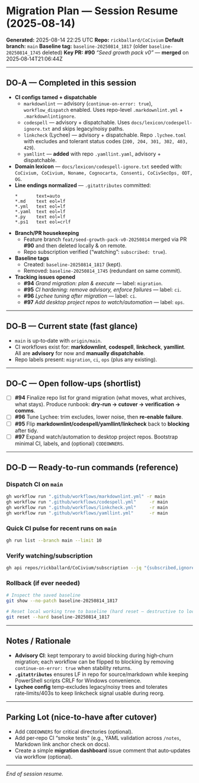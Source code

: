 # Migration Plan — Session Resume (2025‑08‑14)

**Generated:** 2025-08-14 22:25 UTC
**Repo:** `rickballard/CoCivium`
**Default branch:** `main`
**Baseline tag:** `baseline-20250814_1817` (older `baseline-20250814_1745` deleted)
**Key PR:** **#90** _“Seed growth pack v0”_ — **merged** on 2025‑08‑14T21:06:44Z

---

## DO‑A — Completed in this session

- **CI configs tamed + dispatchable**
  - `markdownlint` — advisory (`continue-on-error: true`), `workflow_dispatch` enabled. Uses repo-level `.markdownlint.yml` + `.markdownlintignore`.
  - `codespell` — advisory + dispatchable. Uses `docs/lexicon/codespell-ignore.txt` and skips legacy/noisy paths.
  - `linkcheck` (Lychee) — advisory + dispatchable. Repo `.lychee.toml` with excludes and tolerant status codes (`200, 204, 301, 302, 403, 429`).
  - `yamllint` — **added** with repo `.yamllint.yaml`, advisory + dispatchable.
- **Domain lexicon** — `docs/lexicon/codespell-ignore.txt` seeded with: `CoCivium, CoCivium, Noname, Cognocarta, Consenti, CoCivSecOps, ODT, OG`.
- **Line endings normalized** — `.gitattributes` committed:
  ```gitattributes
  *       text=auto
  *.md    text eol=lf
  *.yml   text eol=lf
  *.yaml  text eol=lf
  *.py    text eol=lf
  *.ps1   text eol=crlf
  ```
- **Branch/PR housekeeping**
  - Feature branch `feat/seed-growth-pack-v0-20250814` merged via PR **#90** and then deleted locally & on remote.
  - Repo subscription verified (“watching”: `subscribed: true`).
- **Baseline tags**
  - Created: `baseline-20250814_1817` (kept).
  - Removed: `baseline-20250814_1745` (redundant on same commit).
- **Tracking issues opened**
  - **#94** *Grand migration: plan & execute* — label: `migration`.
  - **#95** *CI hardening: remove advisory, enforce failures* — label: `ci`.
  - **#96** *Lychee tuning after migration* — label: `ci`.
  - **#97** *Add desktop project repos to watch/automation* — label: `ops`.

---

## DO‑B — Current state (fast glance)

- `main` is up‑to‑date with `origin/main`.
- CI workflows exist for: **markdownlint**, **codespell**, **linkcheck**, **yamllint**.
  All are **advisory** for now and **manually dispatchable**.
- Repo labels present: `migration`, `ci`, `ops` (plus any existing).

---

## DO‑C — Open follow‑ups (shortlist)

- [ ] **#94** Finalize repo list for grand migration (what moves, what archives, what stays).
      Produce runbook: **dry‑run → cutover → verification → comms**.
- [ ] **#96** Tune Lychee: trim excludes, lower noise, then **re‑enable failure**.
- [ ] **#95** Flip **markdownlint/codespell/yamllint/linkcheck** back to **blocking** after tidy.
- [ ] **#97** Expand watch/automation to desktop project repos.
      Bootstrap minimal CI, labels, and (optional) `CODEOWNERS`.

---

## DO‑D — Ready‑to‑run commands (reference)

### Dispatch CI on `main`
```bash
gh workflow run ".github/workflows/markdownlint.yml" -r main
gh workflow run ".github/workflows/codespell.yml"     -r main
gh workflow run ".github/workflows/linkcheck.yml"     -r main
gh workflow run ".github/workflows/yamllint.yml"      -r main
```

### Quick CI pulse for recent runs on `main`
```bash
gh run list --branch main --limit 10
```

### Verify watching/subscription
```bash
gh api repos/rickballard/CoCivium/subscription --jq "{subscribed,ignored}"
```

### Rollback (if ever needed)
```bash
# Inspect the saved baseline
git show --no-patch baseline-20250814_1817

# Reset local working tree to baseline (hard reset – destructive to local changes)
git reset --hard baseline-20250814_1817
```

---

## Notes / Rationale

- **Advisory CI**: kept temporary to avoid blocking during high‑churn migration; each workflow can be flipped to blocking by removing `continue-on-error: true` when stability returns.
- **`.gitattributes`** ensures LF in repo for source/markdown while keeping PowerShell scripts CRLF for Windows convenience.
- **Lychee config** temp‑excludes legacy/noisy trees and tolerates rate‑limits/403s to keep linkcheck signal usable during reorg.

---

## Parking Lot (nice‑to‑have after cutover)

- Add `CODEOWNERS` for critical directories (optional).
- Add per‑repo CI “smoke tests” (e.g., YAML validation across `/notes`, Markdown link anchor check on docs).
- Create a simple **migration dashboard** issue comment that auto‑updates via workflow (optional).

---

*End of session resume.*

